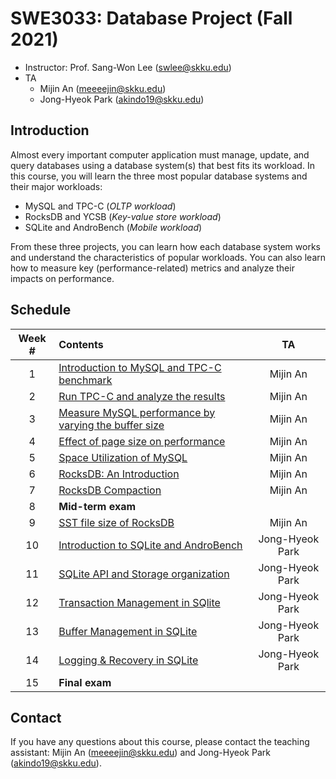 # SWE3033: Database Project (Fall 2021)

- Instructor: Prof. Sang-Won Lee (swlee@skku.edu)
- TA
    - Mijin An (meeeejin@skku.edu)
    - Jong-Hyeok Park (akindo19@skku.edu)

## Introduction

Almost every important computer application must manage, update, and query databases using a database system(s) that best fits its workload. In this course, you will learn the three most popular database systems and their major workloads:

- MySQL and TPC-C (*OLTP workload*)
- RocksDB and YCSB (*Key-value store workload*)
- SQLite and AndroBench (*Mobile workload*)

From these three projects, you can learn how each database system works and understand the characteristics of popular workloads. You can also learn how to measure key (performance-related) metrics and analyze their impacts on performance.

## Schedule

| Week # | Contents     | TA |
| :----: | :----------- | :-: |
| 1      | [Introduction to MySQL and TPC-C benchmark](week-1) | Mijin An |
| 2      | [Run TPC-C and analyze the results](week-2) | Mijin An |
| 3      | [Measure MySQL performance by varying the buffer size](week-3) | Mijin An |
| 4      | [Effect of page size on performance](week-4) | Mijin An |
| 5      | [Space Utilization of MySQL](week-5) | Mijin An |
| 6      | [RocksDB: An Introduction](week-6) | Mijin An |
| 7      | [RocksDB Compaction](week-7) | Mijin An |
| 8      | **Mid-term exam** |  |
| 9      | [SST file size of RocksDB](week-9) | Mijin An |
| 10     | [Introduction to SQLite and AndroBench](week-10) | Jong-Hyeok Park |
| 11     | [SQLite API and Storage organization](week-11) | Jong-Hyeok Park |
| 12     | [Transaction Management in SQlite](week-12) | Jong-Hyeok Park |
| 13     | [Buffer Management in SQLite](week-13) | Jong-Hyeok Park |
| 14     | [Logging & Recovery in SQLite](week-14) | Jong-Hyeok Park |
| 15     | **Final exam** |  |

## Contact

If you have any questions about this course, please contact the teaching assistant: Mijin An (meeeejin@skku.edu) and Jong-Hyeok Park (akindo19@skku.edu).
